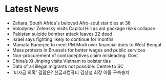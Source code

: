 # Latest News
-  Zahara, South Africa`s beloved Afro-soul star dies at 36
-  Volodymyr Zelensky visits Capitol Hill as aid package risks collapse
-  Pakistan suicide bomber attack leaves 22 dead
-  Israel says fighting likely to continue for months
-  Mamata Banerjee to meet PM Modi over financial dues to West Bengal
-  Mass protests in Brussels for better wages and public services
-  Non-procurement of contraceptives claim misleading: Govt
-  China’s Xi Jinping visits Vietnam to bolster ties
-  Data of all illegal migrants not possible: Centre to SC
-  '비자금 의혹' 결말은? 한글과컴퓨터 김상철 회장 아들 구속송치
